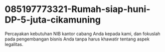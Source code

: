 # 085197773321-Rumah-siap-huni-DP-5-juta-cikamuning
Percayakan kebutuhan NIB kantor cabang Anda kepada kami, dan fokuslah pada pengembangan bisnis Anda tanpa harus khawatir tentang aspek legalitas.
